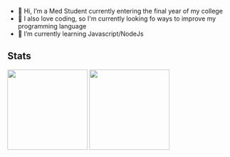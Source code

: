 - 👋 Hi, I’m a Med Student currently entering the final year of my college 
- 👀 I also love coding, so I'm currently looking fo ways to improve my programming language 
- 🌱 I’m currently learning Javascript/NodeJs

## Stats
  <img height="180em" src="https://github-readme-stats.vercel.app/api?username=imnaiyar&theme=buefy&show_icons=true" />

  <img height="180em" src="https://github-readme-stats.vercel.app/api/top-langs/?username=imnaiyar&theme=buefy&layout=compact&langs_count=10&hide=Shell&card_width=400" />

